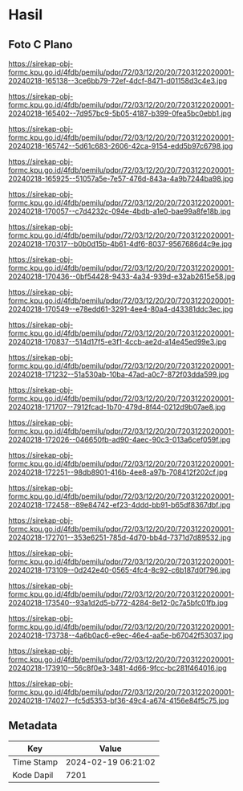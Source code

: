 # Hasil

## Foto C Plano

https://sirekap-obj-formc.kpu.go.id/4fdb/pemilu/pdpr/72/03/12/20/20/7203122020001-20240218-165138--3ce6bb79-72ef-4dcf-8471-d01158d3c4e3.jpg

https://sirekap-obj-formc.kpu.go.id/4fdb/pemilu/pdpr/72/03/12/20/20/7203122020001-20240218-165402--7d957bc9-5b05-4187-b399-0fea5bc0ebb1.jpg

https://sirekap-obj-formc.kpu.go.id/4fdb/pemilu/pdpr/72/03/12/20/20/7203122020001-20240218-165742--5d61c683-2606-42ca-9154-edd5b97c6798.jpg

https://sirekap-obj-formc.kpu.go.id/4fdb/pemilu/pdpr/72/03/12/20/20/7203122020001-20240218-165925--51057a5e-7e57-476d-843a-4a9b7244ba98.jpg

https://sirekap-obj-formc.kpu.go.id/4fdb/pemilu/pdpr/72/03/12/20/20/7203122020001-20240218-170057--c7d4232c-094e-4bdb-a1e0-bae99a8fe18b.jpg

https://sirekap-obj-formc.kpu.go.id/4fdb/pemilu/pdpr/72/03/12/20/20/7203122020001-20240218-170317--b0b0d15b-4b61-4df6-8037-9567686d4c9e.jpg

https://sirekap-obj-formc.kpu.go.id/4fdb/pemilu/pdpr/72/03/12/20/20/7203122020001-20240218-170436--0bf54428-9433-4a34-939d-e32ab2615e58.jpg

https://sirekap-obj-formc.kpu.go.id/4fdb/pemilu/pdpr/72/03/12/20/20/7203122020001-20240218-170549--e78edd61-3291-4ee4-80a4-d43381ddc3ec.jpg

https://sirekap-obj-formc.kpu.go.id/4fdb/pemilu/pdpr/72/03/12/20/20/7203122020001-20240218-170837--514d17f5-e3f1-4ccb-ae2d-a14e45ed99e3.jpg

https://sirekap-obj-formc.kpu.go.id/4fdb/pemilu/pdpr/72/03/12/20/20/7203122020001-20240218-171232--51a530ab-10ba-47ad-a0c7-872f03dda599.jpg

https://sirekap-obj-formc.kpu.go.id/4fdb/pemilu/pdpr/72/03/12/20/20/7203122020001-20240218-171707--7912fcad-1b70-479d-8f44-0212d9b07ae8.jpg

https://sirekap-obj-formc.kpu.go.id/4fdb/pemilu/pdpr/72/03/12/20/20/7203122020001-20240218-172026--046650fb-ad90-4aec-90c3-013a6cef059f.jpg

https://sirekap-obj-formc.kpu.go.id/4fdb/pemilu/pdpr/72/03/12/20/20/7203122020001-20240218-172251--98db8901-416b-4ee8-a97b-708412f202cf.jpg

https://sirekap-obj-formc.kpu.go.id/4fdb/pemilu/pdpr/72/03/12/20/20/7203122020001-20240218-172458--89e84742-ef23-4ddd-bb91-b65df8367dbf.jpg

https://sirekap-obj-formc.kpu.go.id/4fdb/pemilu/pdpr/72/03/12/20/20/7203122020001-20240218-172701--353e6251-785d-4d70-bb4d-7371d7d89532.jpg

https://sirekap-obj-formc.kpu.go.id/4fdb/pemilu/pdpr/72/03/12/20/20/7203122020001-20240218-173109--0d242e40-0565-4fc4-8c92-c6b187d0f796.jpg

https://sirekap-obj-formc.kpu.go.id/4fdb/pemilu/pdpr/72/03/12/20/20/7203122020001-20240218-173540--93a1d2d5-b772-4284-8e12-0c7a5bfc01fb.jpg

https://sirekap-obj-formc.kpu.go.id/4fdb/pemilu/pdpr/72/03/12/20/20/7203122020001-20240218-173738--4a6b0ac6-e9ec-46e4-aa5e-b67042f53037.jpg

https://sirekap-obj-formc.kpu.go.id/4fdb/pemilu/pdpr/72/03/12/20/20/7203122020001-20240218-173910--56c8f0e3-3481-4d66-9fcc-bc281f464016.jpg

https://sirekap-obj-formc.kpu.go.id/4fdb/pemilu/pdpr/72/03/12/20/20/7203122020001-20240218-174027--fc5d5353-bf36-49c4-a674-4156e84f5c75.jpg


## Metadata

| Key        | Value               |
| ---------- | ------------------- |
| Time Stamp | 2024-02-19 06:21:02 |
| Kode Dapil | 7201                |



